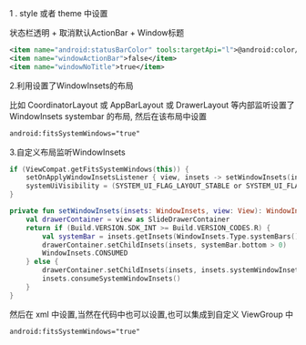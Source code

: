 1 . style 或者 theme 中设置

状态栏透明 + 取消默认ActionBar + Window标题

```xml
<item name="android:statusBarColor" tools:targetApi="l">@android:color/transparent</item>
<item name="windowActionBar">false</item>
<item name="windowNoTitle">true</item>
```



2.利用设置了WindowInsets的布局

比如 CoordinatorLayout 或 AppBarLayout 或 DrawerLayout 等内部监听设置了 WindowInsets systembar 的布局, 然后在该布局中设置

```xml
android:fitsSystemWindows="true"
```



3.自定义布局监听WindowInsets

```kotlin
if (ViewCompat.getFitsSystemWindows(this)) {
    setOnApplyWindowInsetsListener { view, insets -> setWindowInsets(insets, view) }
    systemUiVisibility = (SYSTEM_UI_FLAG_LAYOUT_STABLE or SYSTEM_UI_FLAG_LAYOUT_FULLSCREEN)
}
```

```kotlin
private fun setWindowInsets(insets: WindowInsets, view: View): WindowInsets {
    val drawerContainer = view as SlideDrawerContainer
    return if (Build.VERSION.SDK_INT >= Build.VERSION_CODES.R) {
        val systemBar = insets.getInsets(WindowInsets.Type.systemBars())
        drawerContainer.setChildInsets(insets, systemBar.bottom > 0)
        WindowInsets.CONSUMED
    } else {
        drawerContainer.setChildInsets(insets, insets.systemWindowInsetTop > 0)
        insets.consumeSystemWindowInsets()
    }
}
```

然后在 xml 中设置,当然在代码中也可以设置,也可以集成到自定义 ViewGroup 中

```xml
android:fitsSystemWindows="true"
```


